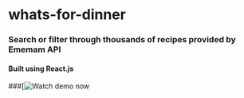 # whats-for-dinner
### Search or filter through thousands of recipes provided by Ememam API
#### Built using React.js
###[![Watch demo now](https://drive.google.com/open?id=19Dx2Dmda4rbjTy8515CFbGd7naYoxBOp)


